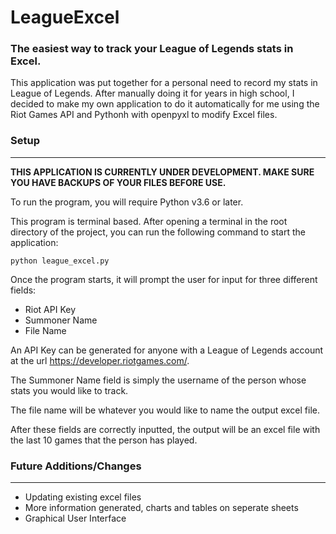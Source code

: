 # LeagueExcel

### The easiest way to track your League of Legends stats in Excel.

This application was put together for a personal need to record my stats in League of Legends. After manually doing it
for years in high school, I decided to make my own application to do it automatically for me using the Riot Games API
and Pythonh with openpyxl to modify Excel files.

### Setup
-----
<strong>THIS APPLICATION IS CURRENTLY UNDER DEVELOPMENT. MAKE SURE YOU HAVE BACKUPS OF YOUR FILES BEFORE USE.</strong>

To run the program, you will require Python v3.6 or later.

This program is terminal based. After opening a terminal in the root directory of the project, you can run the following command to start the application:

````
python league_excel.py
````

Once the program starts, it will prompt the user for input for three different fields:
<ul>
  <li>Riot API Key</li>
  <li>Summoner Name</li>
  <li>File Name</li>
</ul>

An API Key can be generated for anyone with a League of Legends account at the url https://developer.riotgames.com/.

The Summoner Name field is simply the username of the person whose stats you would like to track.

The file name will be whatever you would like to name the output excel file.

After these fields are correctly inputted, the output will be an excel file with the last 10 games that the person has played.

### Future Additions/Changes
-----
<ul>
  <li>Updating existing excel files</li>
  <li>More information generated, charts and tables on seperate sheets</li>
  <li>Graphical User Interface</li>
</ul>
